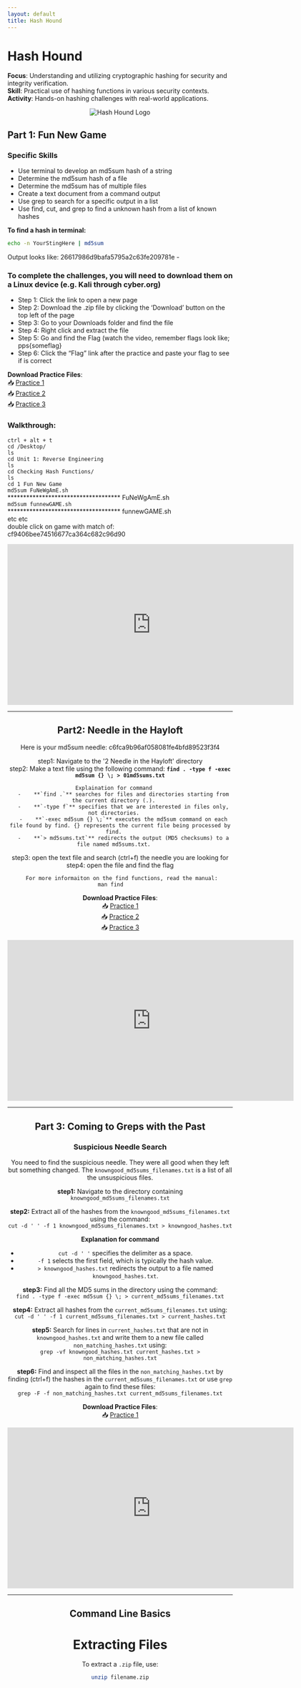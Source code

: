 ```yaml
---
layout: default
title: Hash Hound
---
```


# Hash Hound

**Focus**: Understanding and utilizing cryptographic hashing for security and integrity verification.  
**Skill**: Practical use of hashing functions in various security contexts.  
**Activity**: Hands-on hashing challenges with real-world applications.

<div style="text-align: center;">
  <img src="{{ 'classes/HashHound/90255-Hash-Hound.png' | relative_url }}" alt="Hash Hound Logo" style="max-width: 80%; height: auto;">
</div>




## Part 1: Fun New Game

### Specific Skills
- Use terminal to develop an md5sum hash of a string
- Determine the md5sum hash of a file
- Determine the md5sum has of multiple files
- Create a text document from a command output
- Use grep to search for a specific output in a list
- Use find, cut, and grep to find a unknown hash from a list of known hashes

**To find a hash in terminal:**     
  ```bash
  echo -n YourStingHere | md5sum
  ```      
  Output looks like: 26617986d9bafa5795a2c63fe209781e -

### To complete the challenges, you will need to download them on a Linux device (e.g. Kali through cyber.org) 
  - Step 1: Click the link to open a new page
  - Step 2: Download the .zip file by clicking the ‘Download’ button on the top left of the page
  - Step 3: Go to your Downloads folder and find the file
  - Step 4: Right click and extract the file
  - Step 5: Go and find the Flag (watch the video, remember flags look like;
pps{someflag}
  - Step 6: Click the “Flag” link after the practice and paste your flag to see if is correct


**Download Practice Files**:  
📥 [Practice 1](./Fun%20New%20Game%20Practice/1%20Fun%20New%20Game%20(practice%201).zip)  
📥 [Practice 2](./Fun%20New%20Game%20Practice/1%20Fun%20New%20Game%20(practice%202).zip)  
📥 [Practice 3](./Fun%20New%20Game%20Practice/1%20Fun%20New%20Game%20(practice%203).zip)    

### Walkthrough:    
  `ctrl + alt + t`    
  `cd /Desktop/`    
  `ls`    
  `cd Unit 1: Reverse Engineering`    
  `ls`    
  `cd Checking Hash Functions/`    
  `ls`    
  `cd 1 Fun New Game`    
  `md5sum FuNeWgAmE.sh`    
      ************************************ FuNeWgAmE.sh    
  `md5sum funnewGAME.sh`    
      ************************************ funnewGAME.sh    
  etc etc    
  double click on game with match of:    
    cf9406bee74516677ca364c682c96d90    
    
<div style="text-align: center;">
<iframe src="https://mypps.sharepoint.com/sites/ppsCyberTacticsFest/_layouts/15/embed.aspx?UniqueId=8b3b12a4-1dd6-4873-a155-78602d0ae6ac&embed=%7B%22ust%22%3Atrue%2C%22hv%22%3A%22CopyEmbedCode%22%7D&referrer=StreamWebApp&referrerScenario=EmbedDialog.Create" width="640" height="360" frameborder="0" scrolling="no" allowfullscreen title="Hash-Hound-Fun-New-Game.mp4"></iframe>

---

## Part2: Needle in the Hayloft

  Here is your md5sum needle: c6fca9b96af058081fe4bfd89523f3f4

  step1: Navigate to the '2 Needle in the Hayloft' directory    
  step2: Make a text file using the following command:
  **`find . -type f -exec md5sum {} \; > 01md5sums.txt`**
    
    Explaination for command    
      -    **`find .`** searches for files and directories starting from the current directory (.).    
      -    **`-type f`** specifies that we are interested in files only, not directories.    
      -    **`-exec md5sum {} \;`** executes the md5sum command on each file found by find. {} represents the current file being processed by find.    
      -    **`> md5sums.txt`** redirects the output (MD5 checksums) to a file named md5sums.txt.    
   
  step3: open the text file and search (ctrl+f) the needle you are looking for        
  step4: open the file and find the flag
    
      For more informaiton on the find functions, read the manual: 
      man find        
    
  **Download Practice Files**:  
  📥 [Practice 1](./Needle%20in%20the%20Hayloft%20Practice/2%20Needle%20in%20the%20Hayloft%20(practice%201).zip)  
  📥 [Practice 2](./Needle%20in%20the%20Hayloft%20Practice/2%20Needle%20in%20the%20Hayloft%20(practice%202).zip)  
  📥 [Practice 3](./Needle%20in%20the%20Hayloft%20Practice/2%20Needle%20in%20the%20Hayloft%20(practice%203).zip)  
  <div style="text-align: center;">
<iframe src="https://mypps.sharepoint.com/sites/ppsCyberTacticsFest/_layouts/15/embed.aspx?UniqueId=c5bd88bb-87aa-4db1-838a-64ff932260d6&embed=%7B%22ust%22%3Atrue%2C%22hv%22%3A%22CopyEmbedCode%22%7D&referrer=StreamWebApp&referrerScenario=EmbedDialog.Create" width="640" height="360" frameborder="0" scrolling="no" allowfullscreen title="Hash-Hound-Needle-in-the-Hayloft.mp4"></iframe>   
  </div>
  
---

## Part 3: Coming to Greps with the Past

### Suspicious Needle Search

  You need to find the suspicious needle. They were all good when they left but something changed. The `knowngood_md5sums_filenames.txt` is a list of all the unsuspicious files.

  **step1:** Navigate to the directory containing `knowngood_md5sums_filenames.txt`  
  
  **step2:** Extract all of the hashes from the `knowngood_md5sums_filenames.txt` using the command:  
  `cut -d ' ' -f 1 knowngood_md5sums_filenames.txt > knowngood_hashes.txt`  
  
  **Explanation for command**  
  - `cut -d ' '` specifies the delimiter as a space.  
  - `-f 1` selects the first field, which is typically the hash value.  
  - `> knowngood_hashes.txt` redirects the output to a file named `knowngood_hashes.txt`.  
  
  **step3:** Find all the MD5 sums in the directory using the command:  
  `find . -type f -exec md5sum {} \; > current_md5sums_filenames.txt`  
  
  **step4:** Extract all hashes from the `current_md5sums_filenames.txt` using:  
  `cut -d ' ' -f 1 current_md5sums_filenames.txt > current_hashes.txt`  
  
  **step5:** Search for lines in `current_hashes.txt` that are not in `knowngood_hashes.txt` and write them to a new file called `non_matching_hashes.txt` using:  
  `grep -vf knowngood_hashes.txt current_hashes.txt > non_matching_hashes.txt`  
  
  **step6:** Find and inspect all the files in the `non_matching_hashes.txt` by finding (ctrl+f) the hashes in the `current_md5sums_filenames.txt` or use `grep` again to find these files:  
  `grep -F -f non_matching_hashes.txt current_md5sums_filenames.txt`  

  **Download Practice Files**:  
  📥 [Practice 1](./Coming%20to%20greps%20with%20the%20past/3%20Coming%20to%20greps%20with%20the%20past%20(practice%201).zip)  
  <div style="text-align: center;">
<iframe src="https://mypps.sharepoint.com/sites/ppsCyberTacticsFest/_layouts/15/embed.aspx?UniqueId=9f33c970-8bcc-4123-bd43-fdefbd355660&embed=%7B%22ust%22%3Atrue%2C%22hv%22%3A%22CopyEmbedCode%22%7D&referrer=StreamWebApp&referrerScenario=EmbedDialog.Create" width="640" height="360" frameborder="0" scrolling="no" allowfullscreen title="Hash Hound Coming to greps with the past.mp4"></iframe>
  </div>

---

## Command Line Basics

# Extracting Files
To extract a `.zip` file, use:
```bash
unzip filename.zip
